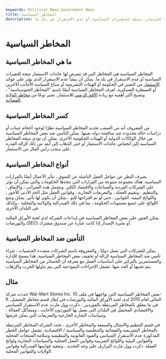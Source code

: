 ```yaml
---
keywords: Political News,Government News
title: المخاطر السياسية
description: المخاطر السياسية هي المخاطر التي قد تتعرض لها عائدات الاستثمار نتيجة للتغيرات السياسية أو عدم الاستقرار في بلد ما.
---
```


# المخاطر السياسية
## ما هي المخاطر السياسية

المخاطر السياسية هي المخاطر التي قد تتعرض لها عائدات الاستثمار نتيجة للتغيرات السياسية أو عدم الاستقرار في بلد ما. يمكن أن ينشأ عدم الاستقرار الذي يؤثر على عوائد [الاستثمار](/investment) من التغيير في الحكومة أو الهيئات التشريعية أو صناع السياسة الأجانب الآخرين أو السيطرة العسكرية. تُعرف المخاطر السياسية أيضًا باسم "المخاطر الجيوسياسية" ، وتصبح أكثر أهمية مع زيادة [الأفق الزمني](/timehorizon) للاستثمار. تعتبر نوعًا من [مخاطر الولاية القضائية](/jurisdiction-risk).

## كسر المخاطر السياسية

من المعروف أنه من الصعب تحديد المخاطر السياسية نظرًا لوجود أحجام عينات أو دراسات حالة محدودة عند مناقشة دولة بعينها. يمكن التأمين ضد بعض المخاطر السياسية من خلال الوكالات الدولية أو الهيئات الحكومية الأخرى. يمكن أن تؤدي نتيجة المخاطر السياسية إلى انخفاض عائدات الاستثمار أو حتى الذهاب إلى أبعد من ذلك لإزالة القدرة على سحب رأس المال من الاستثمار.

## أنواع المخاطر السياسية

بصرف النظر عن عوامل العمل الناشئة عن السوق ، تتأثر الأعمال أيضًا بالقرارات السياسية. هناك مجموعة متنوعة من القرارات التي تتخذها الحكومات والتي يمكن أن تؤثر على الشركات الفردية والصناعات والاقتصاد الكلي. وتشمل هذه الضرائب ، والإنفاق ، والتنظيم ، وتقييم العملة ، والتعريفات التجارية ، وقوانين العمل مثل الحد الأدنى للأجور ، واللوائح البيئية. القوانين ، حتى لو تم اقتراحها للتو ، يمكن أن يكون لها تأثير. يمكن وضع اللوائح على جميع مستويات الحكومة ، بما في ذلك الفيدرالية والولائية والمحلية ، وكذلك في البلدان الأخرى.

يمكن العثور على بعض المخاطر السياسية في إيداعات الشركة لدى لجنة الأوراق المالية والبورصات (SEC) أو نشرة الإصدار إذا كانت عبارة عن صندوق مشترك.

## التأمين ضد المخاطر السياسية

يمكن للشركات التي تعمل دوليًا ، والمعروفة باسم الشركات متعددة الجنسيات ، شراء تأمين ضد المخاطر السياسية لإزالة أو تخفيف بعض المخاطر السياسية. هذا يسمح للإدارة والمستثمرين بالتركيز على أساسيات العمل مع معرفة أن الخسائر من المخاطر السياسية يتم تجنبها أو الحد منها. تشمل الإجراءات النموذجية التي يتم تناولها الحرب والإرهاب.

## مثال

حددت شركة Wal-Mart Stores Inc. بعض المخاطر السياسية التي تواجهها في ملف 10-K المالي لعام 2015 لدى لجنة الأوراق المالية والبورصات في إطار قسم مخاطر التشغيل. في ما يتعلق بالمخاطر المرتبطة بالموردين ، ذكرت وول مارت عدم الاستقرار السياسي والاقتصادي المحتمل في البلدان التي يعمل بها الموردون الأجانب ، ومشاكل العمالة ، وسياسات التجارة الخارجية والتعريفات التي يمكن فرضها.

في قسم التنظيم والامتثال والسمعة والمخاطر الأخرى ، تحدد الشركة المخاطر المرتبطة بالمخاطر التشريعية والقضائية والتنظيمية والسياسية / الاقتصادية. تشمل عوامل الخطر المذكورة عدم الاستقرار السياسي والقيود القانونية والتنظيمية وسلامة المنتجات المحلية والقوانين البيئية واللوائح الضريبية وقوانين العمل المحلية والسياسات التجارية ولوائح العملة. ذكرت وول مارت البرازيل على وجه التحديد ، وتعقيد قوانينها الفيدرالية وقوانين الولايات والقوانين المحلية.

